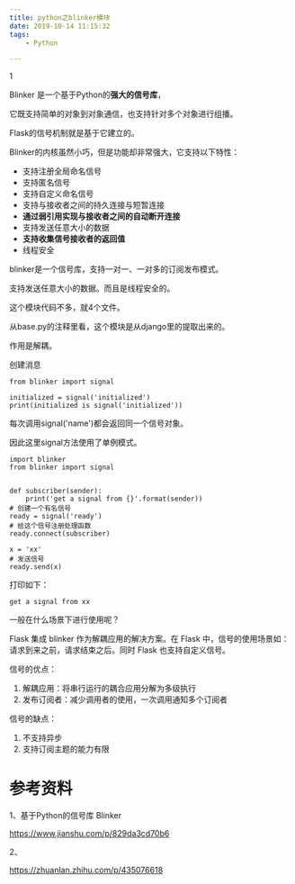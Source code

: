 ```yaml
---
title: python之blinker模块
date: 2019-10-14 11:15:32
tags:
	- Python

---
```


1

Blinker 是一个基于Python的**强大的信号库**，

它既支持简单的对象到对象通信，也支持针对多个对象进行组播。

Flask的信号机制就是基于它建立的。

Blinker的内核虽然小巧，但是功能却非常强大，它支持以下特性：

- 支持注册全局命名信号
- 支持匿名信号
- 支持自定义命名信号
- 支持与接收者之间的持久连接与短暂连接
- **通过弱引用实现与接收者之间的自动断开连接**
- 支持发送任意大小的数据
- **支持收集信号接收者的返回值**
- 线程安全



 blinker是一个信号库，支持一对一、一对多的订阅发布模式。



支持发送任意大小的数据。而且是线程安全的。

这个模块代码不多，就4个文件。

从base.py的注释里看，这个模块是从django里的提取出来的。

作用是解耦。

创建消息

```
from blinker import signal

initialized = signal('initialized')
print(initialized is signal('initialized'))
```

每次调用signal('name')都会返回同一个信号对象。

因此这里signal方法使用了单例模式。



```
import blinker
from blinker import signal


def subscriber(sender):
    print('get a signal from {}'.format(sender))
# 创建一个有名信号
ready = signal('ready')
# 给这个信号注册处理函数
ready.connect(subscriber)

x = 'xx'
# 发送信号
ready.send(x)
```

打印如下：

```
get a signal from xx

```



一般在什么场景下进行使用呢？

Flask 集成 blinker 作为解耦应用的解决方案。在 Flask 中，信号的使用场景如：请求到来之前，请求结束之后。同时 Flask 也支持自定义信号。



信号的优点：

1. 解耦应用：将串行运行的耦合应用分解为多级执行
2. 发布订阅者：减少调用者的使用，一次调用通知多个订阅者

信号的缺点：

1. 不支持异步
2. 支持订阅主题的能力有限



# 参考资料

1、基于Python的信号库 Blinker

https://www.jianshu.com/p/829da3cd70b6

2、

https://zhuanlan.zhihu.com/p/435076618